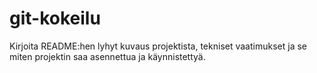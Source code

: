 # git-kokeilu
Kirjoita README:hen lyhyt kuvaus projektista, tekniset vaatimukset ja se miten projektin saa asennettua ja käynnistettyä.
